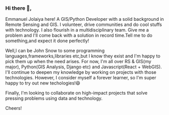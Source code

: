 ### Hi there 👋,

<!--
**jeafreezy/jeafreezy** is a ✨ _special_ ✨ repository because its `README.md` (this file) appears on your GitHub profile.

Here are some ideas to get you started:

- 🔭 I’m currently working on ...
- 🌱 I’m currently learning ...
- 👯 I’m looking to collaborate on ...
- 🤔 I’m looking for help with ...
- 💬 Ask me about ...
- 📫 How to reach me: ...
- 😄 Pronouns: ...
- ⚡ Fun fact: ...
-->

Emmanuel Jolaiya here! A GIS/Python Developer with a solid background in Remote Sensing and GIS. I volunteer, drive communities and do cool stuffs with technology. I also flourish in a multidisciplinary team. Give me a problem and I'll come back with a solution in record time.Tell me to do something,and expect it done perfectly!

Well,I can be John Snow to some programming languages,frameworks,libraries etc,but I know they exist and I'm happy to pick them up when the need arises. For now, I'm all over RS & GIS(my major), Python(GIS Analysis, Django etc) and Javascript(React + WebGIS). I'll continue to deepen my knowledge by working on projects with those technologies. However, I consider myself a forever learner, so I'm super happy to try out new techologies!😄

Finally, I'm looking to collaborate on high-impact projects that solve pressing problems using data and technology.

Cheers!


